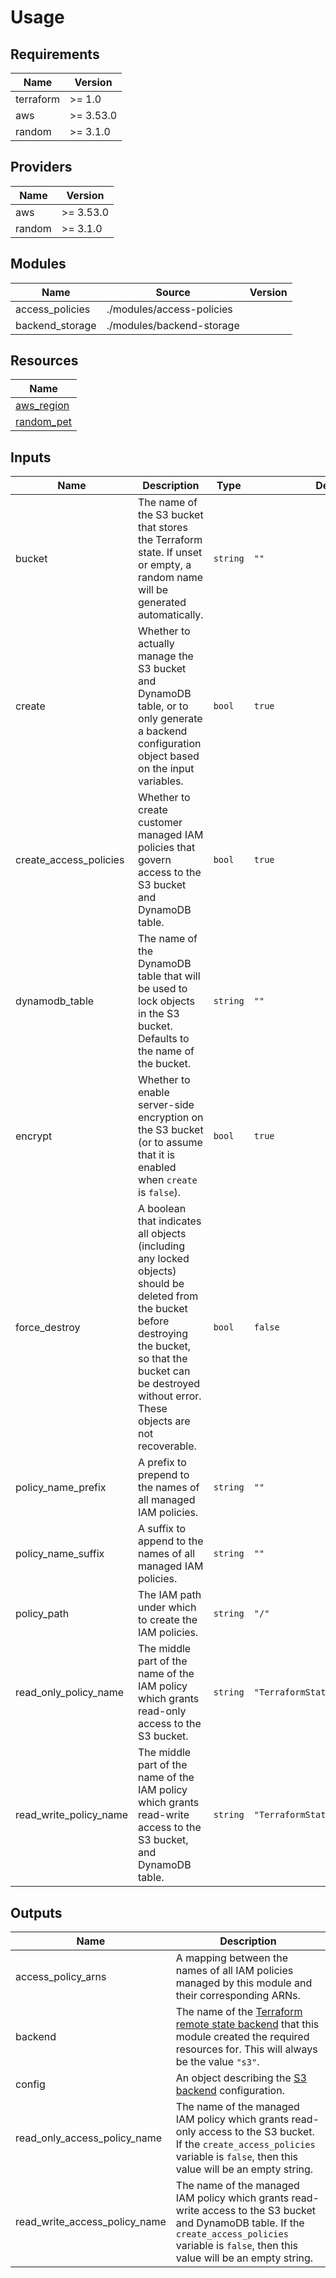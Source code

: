 # Usage

<!--- BEGIN_TF_DOCS --->
## Requirements

| Name | Version |
|------|---------|
| terraform | >= 1.0 |
| aws | >= 3.53.0 |
| random | >= 3.1.0 |

## Providers

| Name | Version |
|------|---------|
| aws | >= 3.53.0 |
| random | >= 3.1.0 |

## Modules

| Name | Source | Version |
|------|--------|---------|
| access_policies | ./modules/access-policies |  |
| backend_storage | ./modules/backend-storage |  |

## Resources

| Name |
|------|
| [aws_region](https://registry.terraform.io/providers/hashicorp/aws/latest/docs/data-sources/region) |
| [random_pet](https://registry.terraform.io/providers/hashicorp/random/latest/docs/resources/pet) |

## Inputs

| Name | Description | Type | Default | Required |
|------|-------------|------|---------|:--------:|
| bucket | The name of the S3 bucket that stores the Terraform state. If unset or empty, a random name will be generated automatically. | `string` | `""` | no |
| create | Whether to actually manage the S3 bucket and DynamoDB table, or to only generate a backend configuration object based on the input variables. | `bool` | `true` | no |
| create\_access\_policies | Whether to create customer managed IAM policies that govern access to the S3 bucket and DynamoDB table. | `bool` | `true` | no |
| dynamodb\_table | The name of the DynamoDB table that will be used to lock objects in the S3 bucket. Defaults to the name of the bucket. | `string` | `""` | no |
| encrypt | Whether to enable server-side encryption on the S3 bucket (or to assume that it is enabled when `create` is `false`). | `bool` | `true` | no |
| force\_destroy | A boolean that indicates all objects (including any locked objects) should be deleted from the bucket before destroying the bucket, so that the bucket can be destroyed without error. These objects are not recoverable. | `bool` | `false` | no |
| policy\_name\_prefix | A prefix to prepend to the names of all managed IAM policies. | `string` | `""` | no |
| policy\_name\_suffix | A suffix to append to the names of all managed IAM policies. | `string` | `""` | no |
| policy\_path | The IAM path under which to create the IAM policies. | `string` | `"/"` | no |
| read\_only\_policy\_name | The middle part of the name of the IAM policy which grants read-only access to the S3 bucket. | `string` | `"TerraformStateReadOnlyAccess"` | no |
| read\_write\_policy\_name | The middle part of the name of the IAM policy which grants read-write access to the S3 bucket, and DynamoDB table. | `string` | `"TerraformStateReadWriteAccess"` | no |

## Outputs

| Name | Description |
|------|-------------|
| access\_policy\_arns | A mapping between the names of all IAM policies managed by this module and their corresponding ARNs. |
| backend | The name of the [Terraform remote state backend](https://www.terraform.io/docs/language/settings/backends/index.html) that this module created the required resources for. This will always be the value `"s3"`. |
| config | An object describing the [S3 backend](https://www.terraform.io/docs/language/settings/backends/s3.html) configuration. |
| read\_only\_access\_policy\_name | The name of the managed IAM policy which grants read-only access to the S3 bucket. If the `create_access_policies` variable is `false`, then this value will be an empty string. |
| read\_write\_access\_policy\_name | The name of the managed IAM policy which grants read-write access to the S3 bucket and DynamoDB table. If the `create_access_policies` variable is `false`, then this value will be an empty string. |

<!--- END_TF_DOCS --->

